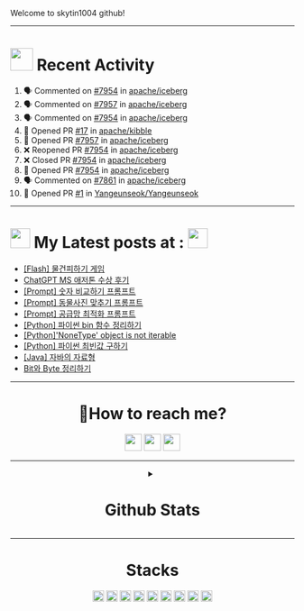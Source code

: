 Welcome to skytin1004 github!

<div align=left> 
  
---
# <img src = "https://media.giphy.com/media/Zk7NohN48uod30MDtv/giphy.gif" width = '40' /> Recent Activity 
<!--START_SECTION:activity-->
1. 🗣 Commented on [#7954](https://github.com/apache/iceberg/issues/7954) in [apache/iceberg](https://github.com/apache/iceberg)
2. 🗣 Commented on [#7957](https://github.com/apache/iceberg/issues/7957) in [apache/iceberg](https://github.com/apache/iceberg)
3. 🗣 Commented on [#7954](https://github.com/apache/iceberg/issues/7954) in [apache/iceberg](https://github.com/apache/iceberg)
4. 💪 Opened PR [#17](https://github.com/apache/kibble/pull/17) in [apache/kibble](https://github.com/apache/kibble)
5. 💪 Opened PR [#7957](https://github.com/apache/iceberg/pull/7957) in [apache/iceberg](https://github.com/apache/iceberg)
6. ❌ Reopened PR [#7954](https://github.com/apache/iceberg/pull/7954) in [apache/iceberg](https://github.com/apache/iceberg)
7. ❌ Closed PR [#7954](https://github.com/apache/iceberg/pull/7954) in [apache/iceberg](https://github.com/apache/iceberg)
8. 💪 Opened PR [#7954](https://github.com/apache/iceberg/pull/7954) in [apache/iceberg](https://github.com/apache/iceberg)
9. 🗣 Commented on [#7861](https://github.com/apache/iceberg/issues/7861) in [apache/iceberg](https://github.com/apache/iceberg)
10. 💪 Opened PR [#1](https://github.com/Yangeunseok/Yangeunseok/pull/1) in [Yangeunseok/Yangeunseok](https://github.com/Yangeunseok/Yangeunseok)
<!--END_SECTION:activity-->
---
</div> 

# <img src = "https://media.giphy.com/media/oeHA6e7uVHUZy/giphy.gif" width = '35' /> My Latest posts at : <a href="https://skytin1004.github.io/" target="_blank"><img height="35em" src="https://img.shields.io/badge/Skytin1004 Engineering Blog-D0A9F5?style=flat-square&logo=GitHub&logoColor=white&link=https://skyytin1004.github.io/"/></a>

<!-- BLOG-POST-LIST:START -->
- [[Flash] 물건피하기 게임](https://skytin1004.github.io/flash/2023/06/13/flash-avoidobject.html)
- [ChatGPT MS 애저톤 수상 후기](https://skytin1004.github.io/2023microsoftazurethon/2023/04/29/MSazurethon.html)
- [[Prompt] 숫자 비교하기 프롬프트](https://skytin1004.github.io/prompt/2023microsoftazurethon/2023/04/26/compare-number.html)
- [[Prompt] 동물사진 맞추기 프롬프트](https://skytin1004.github.io/prompt/2023microsoftazurethon/2023/04/26/animal-guess.html)
- [[Prompt] 공급망 최적화 프롬프트](https://skytin1004.github.io/prompt/2023microsoftazurethon/2023/04/26/OPM-prompt.html)
- [[Python] 파이썬 bin 함수 정리하기](https://skytin1004.github.io/python/2023/04/09/bin.html)
- [[Python]&#39;NoneType&#39; object is not iterable](https://skytin1004.github.io/error/2023/04/08/nonetype-error.html)
- [[Python] 파이썬 최빈값 구하기](https://skytin1004.github.io/python/2023/04/06/sol-mode.html)
- [[Java] 자바의 자료형](https://skytin1004.github.io/java/2023/04/02/data-type-java.html)
- [Bit와 Byte 정리하기](https://skytin1004.github.io/cs/2023/04/02/bit-bite.html)
<!-- BLOG-POST-LIST:END -->
---
<div align=center><h1>🛫How to reach me?</h1></div>
<div align=center> 
<a href="https://skytin1004.github.io/" target="_blank"><img height="30em" src="https://img.shields.io/badge/Skytin1004 Engineering Blog-D0A9F5?style=flat-square&logo=GitHub&logoColor=white&link=https://skyytin1004.github.io/"/></a> <a href="https://skytin1004.github.io/about.html" target="_blank"><img height="30em" src="https://img.shields.io/badge/Skytin1004.Portfolio-D0A9F5?style=flat-square&logo=GitHub&logoColor=white&link=https://skyytin1004.github.io/"/></a>
  <a href="mailto:skytin1004@gmail.com"><img height="30em" src="https://img.shields.io/badge/Gmail-F08080?style=flat-square&logo=Gmail&logoColor=white&link=mailto:skytin1004@gmail.com"/></a></p>
<div>

 ---
<details>
<summary><h1>Github Stats</h1></summary>

![](http://github-profile-summary-cards.vercel.app/api/cards/profile-details?username=skytin1004&theme=vue)
![](http://github-profile-summary-cards.vercel.app/api/cards/stats?username=skytin1004&theme=vue)
![](http://github-profile-summary-cards.vercel.app/api/cards/most-commit-language?username=skytin1004&theme=vue&exclude=HTML)
</details>

---
<h1>Stacks</h1>
<code><img height="20" src="https://cdn.jsdelivr.net/npm/simple-icons@3.12.2/icons/python.svg"></code>
<code><img height="20" src="https://cdn.jsdelivr.net/npm/simple-icons@3.12.2/icons/pycharm.svg"></code>
<code><img height="20" src="https://cdn.jsdelivr.net/npm/simple-icons@3.12.2/icons/django.svg"></code>
<code><img height="20" src="https://cdn.jsdelivr.net/npm/simple-icons@3.12.2/icons/java.svg"></code>
<code><img height="20" src="https://cdn.jsdelivr.net/npm/simple-icons@3.12.2/icons/spring.svg"></code>
<code><img height="20" src="https://cdn.jsdelivr.net/npm/simple-icons@3.12.2/icons/git.svg"></code>
<code><img height="20" src="https://cdn.jsdelivr.net/npm/simple-icons@3.12.2/icons/mysql.svg"></code>
<code><img height="20" src="https://cdn.jsdelivr.net/npm/simple-icons@3.12.2/icons/mariadb.svg"></code>
<code><img height="20" src="https://cdn.jsdelivr.net/npm/simple-icons@3.12.2/icons/linux.svg"></code>


